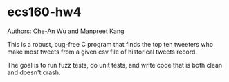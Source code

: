 # ecs160-hw4
Authors: Che-An Wu and Manpreet Kang 

This is a robust, bug-free C program that finds the top ten tweeters who make most tweets from a given csv file of historical tweets record.

The goal is to run fuzz tests, do unit tests, and write code that is both clean and doesn't crash.
